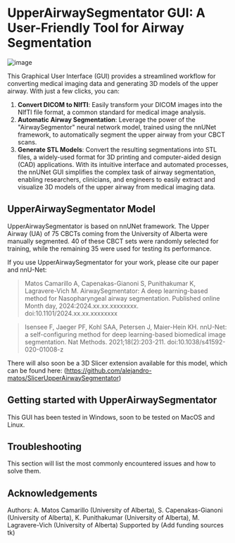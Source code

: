 # UpperAirwaySegmentator GUI: A User-Friendly Tool for Airway Segmentation
![image](https://github.com/alejandro-matos/AirwaySegmentatorGUI/assets/84166343/24214a16-b97b-44d5-a6ec-eaa5a7d0f241)

 This Graphical User Interface (GUI) provides a streamlined workflow for converting medical imaging data and generating 3D models of the upper airway. With just a few clicks, you can: 
 1. **Convert DICOM to NIfTI**: Easily transform your DICOM images into the NIfTI file format, a common standard for medical image analysis.
 2. **Automatic Airway Segmentation**: Leverage the power of the "AirwaySegmentor" neural network model, trained using the nnUNet framework, to automatically segment the upper airway from your CBCT scans.
 3. **Generate STL Models**: Convert the resulting segmentations into STL files, a widely-used format for 3D printing and computer-aided design (CAD) applications. With its intuitive interface and automated processes, the nnUNet GUI simplifies the complex task of airway segmentation, enabling researchers, clinicians, and engineers to easily extract and visualize 3D models of the upper airway from medical imaging data.

## UpperAirwaySegmentator Model
UpperAirwaySegmentator is based on nnUNet framework. The Upper Airway (UA) of 75 CBCTs coming from the University of Alberta were manually segmented. 40 of these CBCT sets were randomly selected for training, while the remaining 35 were used for testing its performance.

If you use UpperAirwaySegmentator for your work, please cite our paper and nnU-Net:

> Matos Camarillo A, Capenakas-Gianoni S, Punithakumar K, Lagravere-Vich M. AirwaySegmentator: A deep learning-based method for Nasopharyngeal airway segmentation. Published online Month day, 2024:2024.xx.xx.xxxxxxxx. doi:10.1101/2024.xx.xx.xxxxxxxx

> Isensee F, Jaeger PF, Kohl SAA, Petersen J, Maier-Hein KH. nnU-Net: a self-configuring method for deep learning-based biomedical image segmentation. Nat Methods. 2021;18(2):203-211. doi:10.1038/s41592-020-01008-z

There will also soon be a 3D Slicer extension available for this model, which can be found here: (https://github.com/alejandro-matos/SlicerUpperAirwaySegmentator)

## Getting started with UpperAirwaySegmentator
This GUI has been tested in Windows, soon to be tested on MacOS and Linux.

<!--tk Will add a tutorial and images here-->

## Troubleshooting
This section will list the most commonly encountered issues and how to solve them.
<!--tk Add issues and how to solve them-->

## Acknowledgements
Authors: A. Matos Camarillo (University of Alberta), S. Capenakas-Gianoni (University of Alberta), K. Punithakumar (University of Alberta), M. Lagravere-Vich (University of Alberta)
Supported by (Add funding sources tk)
